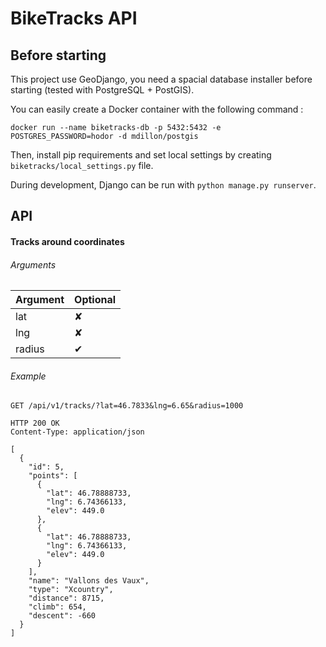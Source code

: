 # BikeTracks API

## Before starting

This project use GeoDjango, you need a spacial database installer before starting (tested with PostgreSQL + PostGIS).

You can easily create a Docker container with the following command :

```shell
docker run --name biketracks-db -p 5432:5432 -e POSTGRES_PASSWORD=hodor -d mdillon/postgis
```

Then, install pip requirements and set local settings by creating ```biketracks/local_settings.py``` file.

During development, Django can be run with ```python manage.py runserver```.

## API

#### Tracks around coordinates

###### Arguments

| Argument | Optional |
| -------- | -------- |
| lat      | ✘        |
| lng      | ✘        |
| radius   | ✔        |

###### Example

```http
GET /api/v1/tracks/?lat=46.7833&lng=6.65&radius=1000
```

```http
HTTP 200 OK
Content-Type: application/json

[
  {
    "id": 5,
    "points": [
      {
        "lat": 46.78888733,
        "lng": 6.74366133,
        "elev": 449.0
      },
      {
        "lat": 46.78888733,
        "lng": 6.74366133,
        "elev": 449.0
      }
    ],
    "name": "Vallons des Vaux",
    "type": "Xcountry",
    "distance": 8715,
    "climb": 654,
    "descent": -660
  }
]
```

